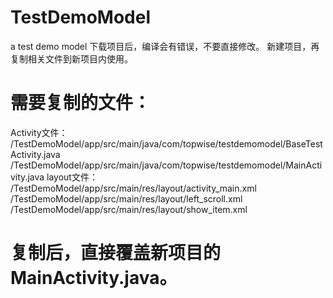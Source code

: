# TestDemoModel
a test demo model
下载项目后，编译会有错误，不要直接修改。
新建项目，再复制相关文件到新项目内使用。

# 需要复制的文件：
Activity文件：
/TestDemoModel/app/src/main/java/com/topwise/testdemomodel/BaseTestActivity.java
/TestDemoModel/app/src/main/java/com/topwise/testdemomodel/MainActivity.java
layout文件：
/TestDemoModel/app/src/main/res/layout/activity_main.xml
/TestDemoModel/app/src/main/res/layout/left_scroll.xml
/TestDemoModel/app/src/main/res/layout/show_item.xml

# 复制后，直接覆盖新项目的MainActivity.java。
